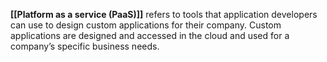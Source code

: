 **[[Platform as a service (PaaS)]]** refers to tools that application developers can use to design custom applications for their company. Custom applications are designed and accessed in the cloud and used for a company’s specific business needs.